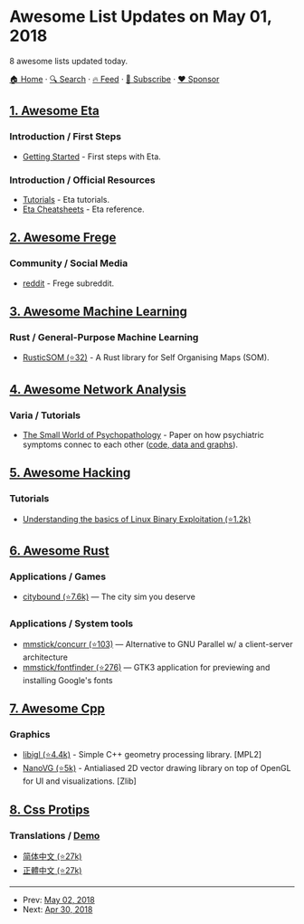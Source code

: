 # Awesome List Updates on May 01, 2018

8 awesome lists updated today.

[🏠 Home](/README.md) · [🔍 Search](https://www.trackawesomelist.com/search/) · [🔥 Feed](https://www.trackawesomelist.com/rss.xml) · [📮 Subscribe](https://trackawesomelist.us17.list-manage.com/subscribe?u=d2f0117aa829c83a63ec63c2f&id=36a103854c) · [❤️  Sponsor](https://github.com/sponsors/theowenyoung)



## [1. Awesome Eta](/content/sfischer13/awesome-eta/README.md)

### Introduction / First Steps

*   [Getting Started](https://eta-lang.org/docs/user-guides/eta-user-guide/introduction/what-is-eta) - First steps with Eta.

### Introduction / Official Resources

*   [Tutorials](https://eta-lang.org/docs/tutorials) - Eta tutorials.
*   [Eta Cheatsheets](https://eta-lang.org/docs/cheatsheets) - Eta reference.

## [2. Awesome Frege](/content/sfischer13/awesome-frege/README.md)

### Community / Social Media

*   [reddit](https://www.reddit.com/r/frege/) - Frege subreddit.

## [3. Awesome Machine Learning](/content/josephmisiti/awesome-machine-learning/README.md)

### Rust / General-Purpose Machine Learning

*   [RusticSOM (⭐32)](https://github.com/avinashshenoy97/RusticSOM) - A Rust library for Self Organising Maps (SOM).

## [4. Awesome Network Analysis](/content/briatte/awesome-network-analysis/README.md)

### Varia / Tutorials

*   [The Small World of Psychopathology](http://journals.plos.org/plosone/article?id=10.1371/journal.pone.0027407) - Paper on how psychiatric symptoms connec to each other ([code, data and graphs](https://sites.google.com/site/dsmgraphs/Home/files)).

## [5. Awesome Hacking](/content/carpedm20/awesome-hacking/README.md)

### Tutorials

*   [Understanding the basics of Linux Binary Exploitation (⭐1.2k)](https://github.com/r0hi7/BinExp)

## [6. Awesome Rust](/content/rust-unofficial/awesome-rust/README.md)

### Applications / Games

*   [citybound (⭐7.6k)](https://github.com/citybound/citybound) — The city sim you deserve

### Applications / System tools

*   [mmstick/concurr (⭐103)](https://github.com/mmstick/concurr) — Alternative to GNU Parallel w/ a client-server architecture
*   [mmstick/fontfinder (⭐276)](https://github.com/mmstick/fontfinder) — GTK3 application for previewing and installing Google's fonts

## [7. Awesome Cpp](/content/fffaraz/awesome-cpp/README.md)

### Graphics

*   [libigl (⭐4.4k)](https://github.com/libigl/libigl) - Simple C++ geometry processing library. \[MPL2]
*   [NanoVG (⭐5k)](https://github.com/memononen/nanovg) - Antialiased 2D vector drawing library on top of OpenGL for UI and visualizations. \[Zlib]

## [8. Css Protips](/content/AllThingsSmitty/css-protips/README.md)

### Translations / [Demo](https://codepen.io/AllThingsSmitty/pen/XKgOkR)

*   [简体中文 (⭐27k)](https://github.com/AllThingsSmitty/css-protips/tree/master/translations/zh-CN)
*   [正體中文 (⭐27k)](https://github.com/AllThingsSmitty/css-protips/tree/master/translations/zh-TW)

---

- Prev: [May 02, 2018](/content/2018/05/02/README.md)
- Next: [Apr 30, 2018](/content/2018/04/30/README.md)